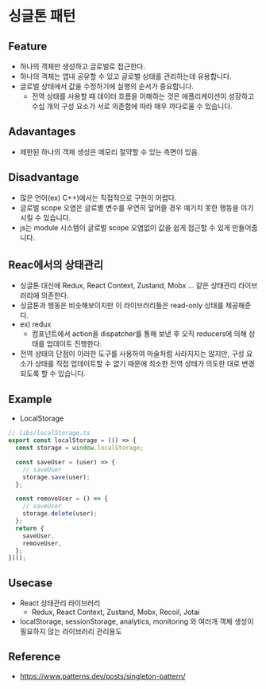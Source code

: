 # 싱글톤 패턴

## Feature

- 하나의 객체만 생성하고 글로벌로 접근한다.
- 하나의 객체는 앱내 공유할 수 있고 글로벌 상태를 관리하는데 유용합니다.
- 글로벌 상태에서 값을 수정하기에 실행의 순서가 중요합니다.
  - 전역 상태를 사용할 때 데이터 흐름을 이해하는 것은 애플리케이션이 성장하고 수십 개의 구성 요소가 서로 의존함에 따라 매우 까다로울 수 있습니다.

## Adavantages

- 제한된 하나의 객체 생성은 메모리 절약할 수 있는 측면이 있음.

## Disadvantage

- 많은 언어(ex) C++)에서는 직접적으로 구현이 어렵다.
- 글로벌 scope 오염은 글로별 변수를 우연히 덮어쓸 경우 예기치 못한 행동을 야기시킬 수 있습니다.
- js는 module 시스템이 글로벌 scope 오염없이 값을 쉽게 접근할 수 있게 만들어줍니다.

## Reac에서의 상태관리

- 싱글톤 대신에 Redux, React Context, Zustand, Mobx ... 같은 상태관리 라이브러리에 의존한다.
- 싱글톤과 행동은 비슷해보이지만 이 라이브러리들은 read-only 상태를 제공해준다.
- ex) redux
  - 컴포넌트에서 action을 dispatcher를 통해 보낸 후 오직 reducers에 의해 상태를 업데이트 진행한다.
- 전역 상태의 단점이 이러한 도구를 사용하여 마술처럼 사라지지는 않지만, 구성 요소가 상태를 직접 업데이트할 수 없기 때문에 최소한 전역 상태가 의도한 대로 변경되도록 할 수 있습니다.

## Example

- LocalStorage

```ts
// libs/localStorage.ts
export const localStorage = (() => {
  const storage = window.localStorage;

  const saveUser = (user) => {
    // saveUser
    storage.save(user);
  };

  const removeUser = () => {
    // saveUser
    storage.delete(user);
  };
  return {
    saveUser,
    removeUser,
  };
})();
```

## Usecase

- React 상태관리 라이브러리
  - Redux, React Context, Zustand, Mobx, Recoil, Jotai
- localStorage, sessionStorage, analytics, monitoring 와 여러개 객체 생성이 필요하지 않는 라이브러리 관리용도

## Reference

- https://www.patterns.dev/posts/singleton-pattern/
